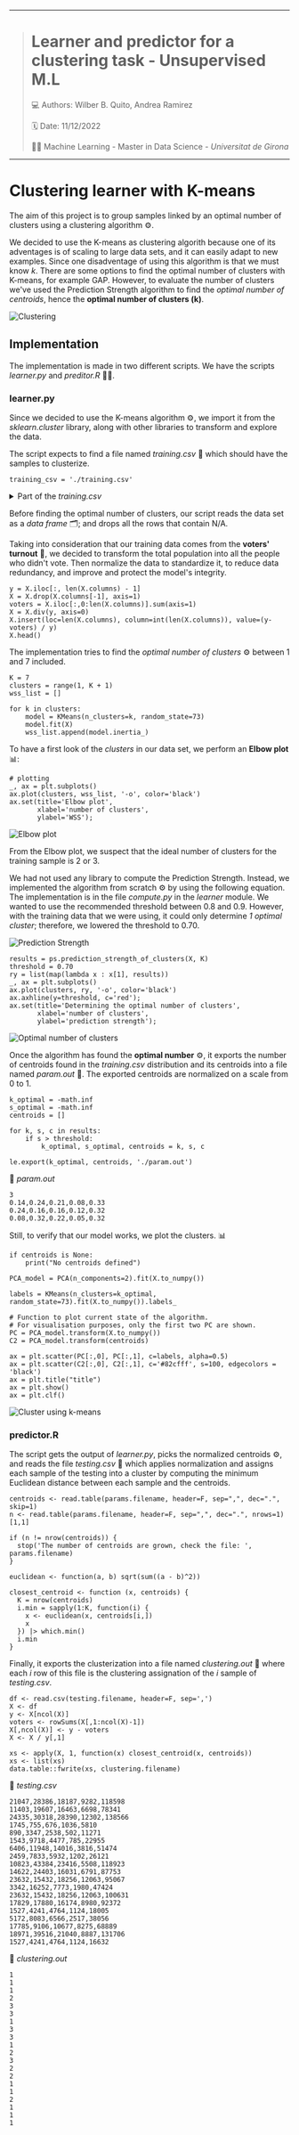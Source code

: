 ---
> # Learner and predictor for a clustering task - Unsupervised M.L
>
> 💻 Authors: Wilber B. Quito, Andrea Ramirez
>
> 🗓️ Date: 11/12/2022
>
> ✍🏼 Machine Learning - Master in Data Science - *Universitat de Girona*

___

# Clustering learner with K-means

The aim of this project is to group samples linked by an optimal number of clusters using a clustering algorithm ⚙️.

We decided to use the K-means as clustering algorith because one of its adventages is of scaling to large data sets, and it can easily adapt to new examples. Since one disadventage of using this algorithm is that we must know *k*. There are some options to find the optimal number of clusters with K-means, for example GAP. However, to evaluate the number of clusters we've used the Prediction Strength algorithm to find the *optimal number of centroids*, hence the **optimal number of clusters (k)**. 

![Clustering](./img/portada.png)

## Implementation

The implementation is made in two different scripts. We have the scripts *learner.py* and *preditor.R* ✍🏼.

### learner.py

Since we decided to use the K-means algorithm ⚙️, we import it from the *sklearn.cluster* library, along with other libraries to transform and explore the data.

The script expects to find a file named *training.csv* 💽 which should have the samples to clusterize. 

```
training_csv = './training.csv'
```

<details>
	<summary>Part of the <i>training.csv</i></summary>

```
20133,33265,26126,11062,135762
10823,43384,23416,5508,144598
16662,20697,15018,5846,94977
11403,19607,16463,6698,78397
1527,4241,4764,1124,18294
17829,17880,16174,8980,92602
2459,7833,5932,1202,27599
1745,755,676,1036,5696
31335,23294,22324,11377,119782
6406,11948,14016,3816,54139
14622,24403,16031,6791,87705
21047,28386,18187,9282,110165
17829,17880,16174,8980,83626
1981,7543,4008,1159,21065
1805,4011,3073,1117,14081
2824,8172,6667,1512,29064
1981,7543,4008,1159,21747
10823,43384,23416,5508,119165
6155,8207,13180,3669,48472
2441,11005,7111,1584,35514
```

</details>

Before finding the optimal number of clusters, our script reads the data set as a *data frame* 🗂️; and drops all the rows that contain N/A. 

Taking into consideration that our training data comes from the **voters' turnout** 📮, we decided to transform the total population into all the people who didn't vote. Then normalize the data to standardize it, to reduce data redundancy, and improve and protect the model's integrity. 

```
y = X.iloc[:, len(X.columns) - 1]
X = X.drop(X.columns[-1], axis=1)
voters = X.iloc[:,0:len(X.columns)].sum(axis=1)
X = X.div(y, axis=0)
X.insert(loc=len(X.columns), column=int(len(X.columns)), value=(y-voters) / y)
X.head()
```

The implementation tries to find the *optimal number of clusters* ⚙️ between 1 and 7 included. 

```
K = 7
clusters = range(1, K + 1)
wss_list = []

for k in clusters:
    model = KMeans(n_clusters=k, random_state=73)
    model.fit(X)
    wss_list.append(model.inertia_)
```

To have a first look of the *clusters* in our data set, we perform an **Elbow plot** 📊:

```
# plotting
_, ax = plt.subplots()
ax.plot(clusters, wss_list, '-o', color='black')
ax.set(title='Elbow plot', 
       xlabel='number of clusters', 
       ylabel='WSS');
 ```
 
![Elbow plot](./img/elbow_plot.png)

From the Elbow plot, we suspect that the ideal number of clusters for the training sample is 2 or 3. 
 
We had not used any library to compute the Prediction Strength. Instead, we implemented the algorithm from scratch ⚙️ by using the following equation. The implementation is in the file *compute.py* in the *learner* module. We wanted to use the recommended threshold between 0.8 and 0.9. However, with the training data that we were using, it could only determine *1 optimal cluster*; therefore, we lowered the threshold to 0.70.

![Prediction Strength](./img/ps-equation.png)

```
results = ps.prediction_strength_of_clusters(X, K)
threshold = 0.70
ry = list(map(lambda x : x[1], results))
_, ax = plt.subplots()
ax.plot(clusters, ry, '-o', color='black')
ax.axhline(y=threshold, c='red');
ax.set(title='Determining the optimal number of clusters', 
       xlabel='number of clusters', 
       ylabel='prediction strength');
```

![Optimal number of clusters](./img/optimal_number.png)

Once the algorithm has found the **optimal number** ⚙️, it exports the number of centroids found in the *training.csv* distribution and its centroids into a file named *param.out* 💾. The exported centroids are normalized on a scale from 0 to 1.

```
k_optimal = -math.inf
s_optimal = -math.inf
centroids = []

for k, s, c in results:
    if s > threshold:
        k_optimal, s_optimal, centroids = k, s, c

le.export(k_optimal, centroids, './param.out')
```

💾 *param.out*

```
3
0.14,0.24,0.21,0.08,0.33
0.24,0.16,0.16,0.12,0.32
0.08,0.32,0.22,0.05,0.32
```

Still, to verify that our model works, we plot the clusters. 📊

```
if centroids is None:
    print("No centroids defined")

PCA_model = PCA(n_components=2).fit(X.to_numpy())

labels = KMeans(n_clusters=k_optimal, random_state=73).fit(X.to_numpy()).labels_

# Function to plot current state of the algorithm.
# For visualisation purposes, only the first two PC are shown.
PC = PCA_model.transform(X.to_numpy())
C2 = PCA_model.transform(centroids)

ax = plt.scatter(PC[:,0], PC[:,1], c=labels, alpha=0.5)
ax = plt.scatter(C2[:,0], C2[:,1], c='#82cfff', s=100, edgecolors = 'black')
ax = plt.title("title")
ax = plt.show()
ax = plt.clf()
```

![Cluster using k-means](./img/k-means.png)

### predictor.R

The script gets the output of *learner.py*, picks the normalized centroids ⚙️, and reads the file *testing.csv* 💽 which applies normalization and assigns each sample of the testing into a cluster by computing the minimum Euclidean distance between each sample and the centroids. 

```
centroids <- read.table(params.filename, header=F, sep=",", dec=".", skip=1)
n <- read.table(params.filename, header=F, sep=",", dec=".", nrows=1)[1,1]

if (n != nrow(centroids)) {
  stop('The number of centroids are grown, check the file: ', params.filename)
}

euclidean <- function(a, b) sqrt(sum((a - b)^2))

closest_centroid <- function (x, centroids) {
  K = nrow(centroids)
  i.min = sapply(1:K, function(i) {
    x <- euclidean(x, centroids[i,])
    x
  }) |> which.min()
  i.min
}
```

Finally, it exports the clusterization into a file named *clustering.out* 💾 where each *i* row of this file is the clustering assignation of the *i* sample of *testing.csv*.

```
df <- read.csv(testing.filename, header=F, sep=',')
X <- df
y <- X[ncol(X)]
voters <- rowSums(X[,1:ncol(X)-1])
X[,ncol(X)] <- y - voters
X <- X / y[,1]

xs <- apply(X, 1, function(x) closest_centroid(x, centroids))
xs <- list(xs)
data.table::fwrite(xs, clustering.filename)
```

💽 *testing.csv* 

```
21047,28386,18187,9282,118598
11403,19607,16463,6698,78341
24335,30318,28390,12302,138566
1745,755,676,1036,5810
890,3347,2538,502,11271
1543,9718,4477,785,22955
6406,11948,14016,3816,51474
2459,7833,5932,1202,26121
10823,43384,23416,5508,118923
14622,24403,16031,6791,87753
23632,15432,18256,12063,95067
3342,16252,7773,1980,47424
23632,15432,18256,12063,100631
17829,17880,16174,8980,92372
1527,4241,4764,1124,18005
5172,8083,6566,2517,38056
17785,9106,10677,8275,68889
18971,39516,21040,8887,131706
1527,4241,4764,1124,16632
```

💾 *clustering.out*

```
1
1
1
2
3
3
1
3
3
1
2
3
2
2
1
1
2
1
1
1
```
